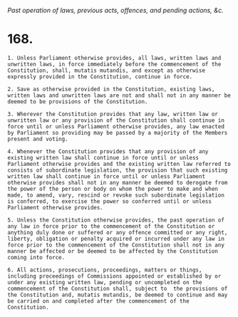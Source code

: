 *Past operation of laws, previous acts, offences, and pending actions, &c.*

# 168.

    1. Unless Parliament otherwise provides, all laws, written laws and unwritten laws, in force immediately before the commencement of the Constitution, shall, mutatis mutandis, and except as otherwise expressly provided in the Constitution, continue in force.

    2. Save as otherwise provided in the Constitution, existing laws, written laws and unwritten laws are not and shall not in any manner be deemed to be provisions of the Constitution.

    3. Wherever the Constitution provides that any law, written law or unwritten law or any provision of the Constitution shall continue in force until or unless Parliament otherwise provides, any law enacted by Parliament so providing may be passed by a majority of the Members present and voting.

    4. Whenever the Constitution provides that any provision of any existing written law shall continue in force until or unless Parliament otherwise provides and the existing written law referred to consists of subordinate legislation, the provision that such existing written law shall continue in force until or unless Parliament otherwise provides shall not in any manner be deemed to derogate from the power of the person or body on whom the power to make and when made, to amend, vary, rescind or revoke such subordinate legislation is conferred, to exercise the power so conferred until or unless Parliament otherwise provides.

    5. Unless the Constitution otherwise provides, the past operation of any law in force prior to the commencement of the Constitution or anything duly done or suffered or any offence committed or any right, liberty, obligation or penalty acquired or incurred under any law in force prior to the commencement of the Constitution shall not in any manner be affected or be deemed to be affected by the Constitution coming into force.

    6. All actions, prosecutions, proceedings, matters or things, including proceedings of Commissions appointed or established by or under any existing written law, pending or uncompleted on the commencement of the Constitution shall, subject to  the provisions of the Constitution and, mutatis mutandis, be deemed to continue and may be carried on and completed after the commencement of the Constitution.